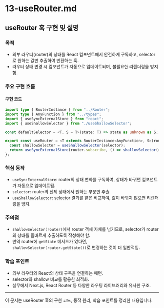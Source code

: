 # 13-useRouter.md

## useRouter 훅 구현 및 설명

### 목적

- 외부 라우터(router)의 상태를 React 컴포넌트에서 안전하게 구독하고, selector로 원하는 값만 추출하여 반환하는 훅.
- 라우터 상태 변경 시 컴포넌트가 자동으로 업데이트되며, 불필요한 리렌더링을 방지함.

### 주요 구현 흐름

#### 구현 코드

```typescript
import type { RouterInstance } from "../Router";
import type { AnyFunction } from "../types";
import { useSyncExternalStore } from "react";
import { useShallowSelector } from "./useShallowSelector";

const defaultSelector = <T, S = T>(state: T) => state as unknown as S;

export const useRouter = <T extends RouterInstance<AnyFunction>, S>(router: T, selector = defaultSelector<T, S>) => {
  const shallowSelector = useShallowSelector(selector);
  return useSyncExternalStore(router.subscribe, () => shallowSelector(router));
};
```

### 핵심 동작

- `useSyncExternalStore`: router의 상태 변화를 구독하여, 상태가 바뀌면 컴포넌트가 자동으로 업데이트됨.
- `selector`: router의 전체 상태에서 원하는 부분만 추출.
- `useShallowSelector`: selector 결과를 얕은 비교하여, 값이 바뀌지 않으면 리렌더링을 방지.

### 주의점

- `shallowSelector(router)`에서 router 객체 자체를 넘기므로, selector가 router의 상태를 올바르게 추출하도록 작성해야 함.
- 만약 router에 `getState` 메서드가 있다면, `shallowSelector(router.getState())`로 변경하는 것이 더 일반적임.

### 학습 포인트

- 외부 라우터와 React의 상태 구독을 연결하는 패턴.
- selector와 shallow 비교를 활용한 최적화.
- 실무에서 Next.js, React Router 등 다양한 라우팅 라이브러리와 유사한 구조.

---

이 문서는 useRouter 훅의 구현 코드, 동작 원리, 학습 포인트를 정리한 내용입니다.
